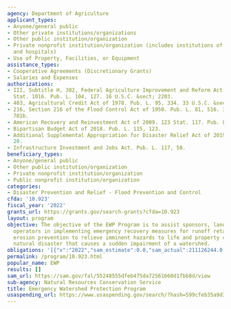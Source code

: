 ```yaml
---
agency: Department of Agriculture
applicant_types:
- Anyone/general public
- Other private institutions/organizations
- Other public institution/organization
- Private nonprofit institution/organization (includes institutions of higher education
  and hospitals)
- Use of Property, Facilities, or Equipment
assistance_types:
- Cooperative Agreements (Discretionary Grants)
- Salaries and Expenses
authorizations:
- III, Subtitle H, 382, Federal Agriculture Improvement and Reform Act of 1996. 110
  Stat. 1016. Pub. L. 104, 127. 16 U.S.C. &sect; 2203.
- 403, Agricultural Credit Act of 1978. Pub. L. 95, 334. 33 U.S.C. &sect; 701B-1.
- 216, Section 216 of the Flood Control Act of 1950. Pub. L. 81, 516. 33 U.S.C. &sect;
  701b.
- American Recovery and Reinvestment Act of 2009. 123 Stat. 117. Pub. L. 111, 5.
- Bipartisan Budget Act of 2018. Pub. L. 115, 123.
- Additional Supplemental Appropriation for Disaster Relief Act of 2019. Pub. L. 116,
  20.
- Infrastructure Investment and Jobs Act. Pub. L. 117, 58.
beneficiary_types:
- Anyone/general public
- Other public institution/organization
- Private nonprofit institution/organization
- Public nonprofit institution/organization
categories:
- Disaster Prevention and Relief - Flood Prevention and Control
cfda: '10.923'
fiscal_year: '2022'
grants_url: https://grants.gov/search-grants?cfda=10.923
layout: program
objective: The objective of the EWP Program is to assist sponsors, landowners, and
  operators in implementing emergency recovery measures for runoff retardation and
  erosion prevention to relieve imminent hazards to life and property created by a
  natural disaster that causes a sudden impairment of a watershed.
obligations: '[{"x":"2022","sam_estimate":0.0,"sam_actual":211126244.0,"usa_spending_actual":257344323.71},{"x":"2023","sam_estimate":87677929.0,"sam_actual":0.0,"usa_spending_actual":317834200.09},{"x":"2024","sam_estimate":20000000.0,"sam_actual":0.0,"usa_spending_actual":290205223.77}]'
permalink: /program/10.923.html
popular_name: EWP
results: []
sam_url: https://sam.gov/fal/55248555dfeb475da72561660d1fbb8d/view
sub-agency: Natural Resources Conservation Service
title: Emergency Watershed Protection Program
usaspending_url: https://www.usaspending.gov/search/?hash=599cfeb35a9d345af3276c3a83469337
---
```

